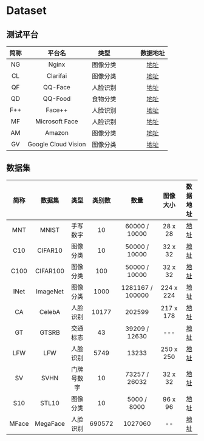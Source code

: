 # Dataset

## 测试平台

|  简称 |       平台名         |  类型 |        |                  |           | 数据地址                                                    |
|:-----:|:-------------------:|:-----:|:------:|:----------------:|:---------:|:--------------------------------------------------------------:|
| NG    | Nginx               | 图像分类 |        |                  |           | [地址](https://www.metamind.io)                                 |
| CL    | Clarifai            |  图像分类 |        |                  |           | [地址](https://www.clarifai.com/)                               |
| QF    | QQ-Face             | 人脸识别  |        |                  |           | [地址](https://ai.qq.com/product/face.shtml#compare)            |
| QD    | QQ-Food             | 食物分类  |        |                  |           | [地址](https://ai.qq.com/product/visionimgidy.shtml#food)       |
| F++   | Face++              | 人脸识别  |        |                  |           | [地址](https://console.faceplusplus.com/documents/5679308)      |
| MF    | Microsoft Face      | 人脸识别  |        |                  |           | [地址](https://tinyurl.com/t7ulxvx)                             |
| AM    | Amazon              | 图像分类 |        |                  |           | [地址](https://aws.amazon.com/machine-learning)                 |
| GV    | Google Cloud Vision | 图像分类  |        |                  |           | [地址](https://cloud.google.com/vision/docs/drag-and-drop)      |

## 数据集
|  简称  |    数据集        | 类型    | 类别数     | 数量         | 图像大小     |  数据地址                                                 |
|:-----:|:-------------------:|:-----:|:------:|:----------------:|:---------:|:--------------------------------------------------------------:|
| MNT   | MNIST               | 手写数字  | 10     | 60000 / 10000    | 28 x 28   | [地址](http://yann.lecun.com/exdb/mnist/)                       |
| C10   | CIFAR10             | 图像分类  | 10     | 50000 / 10000    | 32 x 32   | [地址](http://www.cs.utoronto.ca/~kriz/cifar.html)              |
| C100  | CIFAR100            | 图像分类  | 100    | 50000 / 10000    | 32 x 32   | [地址](http://www.cs.toronto.edu/~kriz/cifar.html)              |
| INet  | ImageNet            | 图像分类  | 1000   | 1281167 / 100000 | 224 x 224 | [地址](https://image-net.org/)                                  |
| CA    | CelebA              | 人脸识别  | 10177  | 202599           | 217 x 178 | [地址](http://mmlab.ie.cuhk.edu.hk/projects/CelebA.html)        |
| GT    | GTSRB               | 交通标志  | 43     | 39209 / 12630    | ---       | [地址](https://benchmark.ini.rub.de/gtsrb_news.html)            |
| LFW   | LFW                 | 人脸识别  | 5749   | 13233            | 250 x 250 | [地址](http://vis-www.cs.umass.edu/lfw/)                        |
| SV    | SVHN                | 门牌号数字 | 10     | 73257 / 26032    | 32 x 32  | [地址](http://ufldl.stanford.edu/housenumbers/)                 |
| S10   | STL10               | 图像分类  | 10     | 5000 / 8000      | 96 x 96   | [地址](https://cs.stanford.edu/~acoates/stl10/)                 |
| MFace | MegaFace            | 人脸识别  | 690572 | 1027060          | --        | [地址](http://megaface.cs.washington.edu/dataset/download.html) |
